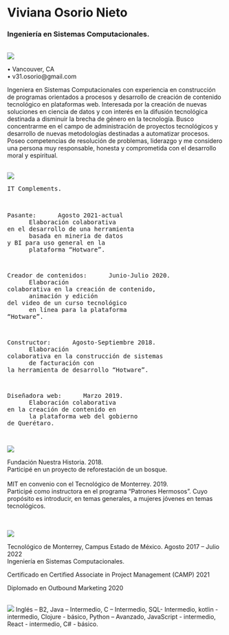 <h1>Viviana Osorio Nieto </h1>
<h3>Ingeniería en Sistemas Computacionales. </h3> <br>
<img src="https://media.giphy.com/media/1IdnAuVpugFozCVikh/giphy.gif">
<p>
• Vancouver, CA <br>
• v31.osorio@gmail.com <br>
</p>

Ingeniera en Sistemas Computacionales con experiencia en construcción de programas orientados a procesos y desarrollo de creación de contenido tecnológico en plataformas web. Interesada por la creación de nuevas soluciones en ciencia de datos y con interés en la difusión tecnológica destinada a disminuir la brecha de género en la tecnología. Busco concentrarme en el campo de administración de proyectos tecnológicos y desarrollo de nuevas metodologías destinadas a automatizar procesos. Poseo competencias de resolución de problemas, liderazgo y me considero una persona muy responsable, honesta y comprometida con el desarrollo moral y espiritual. 

<br> 
<img src="https://media.giphy.com/media/Ut5BYxX8l2AAaR38n4/giphy.gif">
<pre>
IT Complements. <br>

Pasante:                    &nbsp;&nbsp;&nbsp;&nbsp;                                                   Agosto 2021-actual <br>
&nbsp;&nbsp;&nbsp;&nbsp;  Elaboración colaborativa en el desarrollo de una herramienta<br>
&nbsp;&nbsp;&nbsp;&nbsp;  basada en mineria de datos y BI para uso general en la<br>
&nbsp;&nbsp;&nbsp;&nbsp;  plataforma “Hotware”.  <br>

Creador de contenidos:       &nbsp;&nbsp;&nbsp;&nbsp;                                                  Junio-Julio 2020.  <br>
&nbsp;&nbsp;&nbsp;&nbsp;  Elaboración colaborativa en la creación de contenido,  <br>
&nbsp;&nbsp;&nbsp;&nbsp;  animación y edición del video de un curso tecnológico  <br>
&nbsp;&nbsp;&nbsp;&nbsp;  en línea para la plataforma “Hotware”.  <br>

Constructor:                &nbsp;&nbsp;&nbsp;&nbsp;                                              Agosto-Septiembre 2018. <br>
&nbsp;&nbsp;&nbsp;&nbsp;  Elaboración colaborativa en la construcción de sistemas  <br>
&nbsp;&nbsp;&nbsp;&nbsp;  de facturación con la herramienta de desarrollo “Hotware”.    <br>

Diseñadora web:                  &nbsp;&nbsp;&nbsp;&nbsp;                                                   Marzo 2019.  <br>
&nbsp;&nbsp;&nbsp;&nbsp;  Elaboración colaborativa en la creación de contenido en  <br>
&nbsp;&nbsp;&nbsp;&nbsp;  la plataforma web del gobierno de Querétaro.   <br>
</pre> 
<img src="https://media.giphy.com/media/qoPsXLffyEx5zbWOyk/giphy.gif">

Fundación Nuestra Historia. 2018. <br>
Participé en un proyecto de reforestación de un bosque. <br><br>
MIT en convenio con el Tecnológico de Monterrey. 2019.<br>
Participé como instructora en el programa “Patrones Hermosos”. Cuyo propósito es introducir, en temas generales, a mujeres jóvenes en temas tecnológicos.   <br> 

<br><br>
<img src="https://media.giphy.com/media/ozBkpa47CVUamGSLZT/giphy.gif">

Tecnológico de Monterrey, Campus Estado de México. Agosto 2017 – Julio 2022 <br> 
Ingeniería en Sistemas Computacionales. <br>

Certificado en Certified Associate in Project Management (CAMP) 2021<br>

Diplomado en Outbound Marketing 2020 <br> 


<br>

<img src="https://media.giphy.com/media/17MeIJkAJEqFa09EEg/giphy.gif">
Inglés – B2, Java – Intermedio, C – Intermedio, SQL- Intermedio, kotlin - intermedio, Clojure - básico,  Python – Avanzado, JavaScript - intermedio, React - intermedio, C# - básico. 

